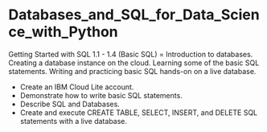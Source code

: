 # Databases_and_SQL_for_Data_Science_with_Python
Getting Started with SQL 1.1 - 1.4 (Basic SQL) = Introduction to databases. Creating a database instance on the cloud. Learning some of the basic SQL statements. Writing and practicing basic SQL hands-on on a live database.
- Create an IBM Cloud Lite account.
- Demonstrate how to write basic SQL statements.
- Describe SQL and Databases.
- Create and execute CREATE TABLE, SELECT, INSERT, and DELETE SQL statements with a live database.
